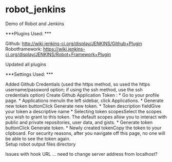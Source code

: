 robot_jenkins
=============

Demo of Robot and Jenkins

***Plugins Used:	***

Github: http://wiki.jenkins-ci.org/display/JENKINS/Github+Plugin
Robotframework: https://wiki.jenkins-ci.org/display/JENKINS/Robot+Framework+Plugin

Updated all plugins


***Settings Used:	***

Added Github Credentials (used the https method, so used the https username/password
	option; if using the ssh method, use the ssh credentials option)
Create Github Application Token :
	* Go to your profile page.
	* Applications menuIn the left sidebar, click Applications.
	* Generate new token buttonClick Generate new token.
	* Token description fieldGive your token a descriptive name
	* Selecting token scopesSelect the scopes you wish to grant to this token. The default scopes allow you to interact with public and private repositories, user data, and gists.
	* Generate token buttonClick Generate token.
	* Newly created tokenCopy the token to your clipboard. For security reasons, after you navigate off this page, no one will be able to see the token again.	
Setup robot output files directory

Issues with hook URL ... need to change server address from localhost?


